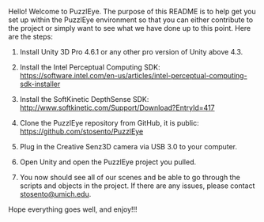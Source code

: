 Hello! Welcome to PuzzlEye. The purpose of this README is to help get you set up within the PuzzlEye environment so that you can either contribute to the project or simply want to see what we have done up to this point. Here are the steps:

1) Install Unity 3D Pro 4.6.1 or any other pro version of Unity above 4.3.

2) Install the Intel Perceptual Computing SDK: https://software.intel.com/en-us/articles/intel-perceptual-computing-sdk-installer

3) Install the SoftKinetic DepthSense SDK:
http://www.softkinetic.com/Support/Download?EntryId=417

4) Clone the PuzzlEye repository from GitHub, it is public:
https://github.com/stosento/PuzzlEye

5) Plug in the Creative Senz3D camera via USB 3.0 to your computer.

6) Open Unity and open the PuzzlEye project you pulled.

7) You now should see all of our scenes and be able to go through the scripts and objects in the project. If there are any issues, please contact stosento@umich.edu.

Hope everything goes well, and enjoy!!!
